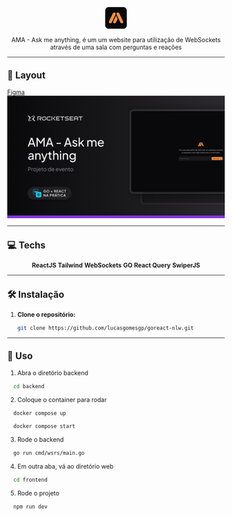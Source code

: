 <div align="center">
    <img src="./README/icon.png" width="50" >
</div>

<p align="center">
  AMA - Ask me anything, é um um website para utilização de WebSockets através de uma sala com perguntas e reações
</p>

---
## :art: Layout
[Figma](https://www.figma.com/community/file/1402302237126862071)
![AMA](README/thumbnail.png)

---
## 💻 Techs
<div style='text-align: center;'>

**ReactJS**
**Tailwind**
**WebSockets**
**GO**
**React Query**
**SwiperJS**

</div>

---


## 🛠️ Instalação
1. **Clone o repositório:**
   ```bash
   git clone https://github.com/lucasgomesgp/goreact-nlw.git
   ```

---

## 🚀 Uso

1. Abra o diretório backend

```bash
  cd backend
```

2. Coloque o container para rodar

```bash
  docker compose up
```

```bash
  docker compose start
```

3. Rode o backend
```bash
  go run cmd/wsrs/main.go
```

4. Em outra aba, vá ao diretório web
```bash
  cd frontend
```
5. Rode o projeto
```bash
  npm run dev
```